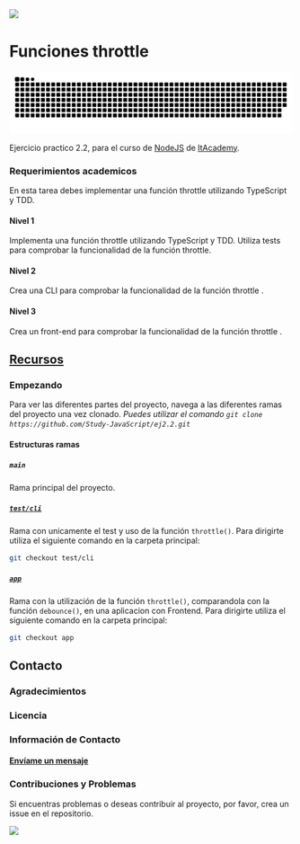 <img src="https://user-images.githubusercontent.com/73097560/115834477-dbab4500-a447-11eb-908a-139a6edaec5c.gif">

# Funciones throttle
<a href="https://github.com/SKRTEEEEEE">
<div align="center">
  <img  src="https://github.com/SKRTEEEEEE/SKRTEEEEEE/blob/main/resources/img/grid-snake.svg"
       alt="snake" />
</div>
</a>

Ejercicio practico 2.2, para el curso de [NodeJS](https://nodejs.org/en) de [ItAcademy](https://www.barcelonactiva.cat/es/itacademy).


### Requerimientos academicos
En esta tarea debes implementar  una función throttle utilizando TypeScript y TDD.
#### Nivel 1

Implementa  una función throttle utilizando TypeScript y TDD.
Utiliza tests para comprobar la funcionalidad de la función throttle.

#### Nivel 2

Crea una CLI para comprobar la funcionalidad de la función throttle .

#### Nivel 3

Crea un front-end para comprobar la funcionalidad de la función throttle .



## [Recursos](https://github.com/SKRTEEEEEE/markdowns/)
### Empezando
Para ver las diferentes partes del proyecto, navega a las diferentes ramas del proyecto una vez clonado.
_Puedes utilizar el comando `git clone https://github.com/Study-JavaScript/ej2.2.git`_
#### Estructuras ramas
##### `main`
Rama principal del proyecto.
##### [`test/cli`](https://github.com/Study-JavaScript/ej2.2/tree/test/cli)
Rama con unicamente el test y uso de la función `throttle()`. Para dirigirte utiliza el siguiente comando en la carpeta principal:
```bash
git checkout test/cli
```
##### [`app`](https://github.com/Study-JavaScript/ej2.2/tree/app)
Rama con la utilización de la función `throttle()`, comparandola con la función `debounce()`, en una aplicacion con Frontend. Para dirigirte utiliza el siguiente comando en la carpeta principal:
```bash
git checkout app
```

## Contacto

### Agradecimientos

### Licencia

### Información de Contacto

#### [Envíame un mensaje](mailto:adanreh.m@gmail.com)

### Contribuciones y Problemas

Si encuentras problemas o deseas contribuir al proyecto, por favor, crea un issue en el repositorio.

<img src="https://user-images.githubusercontent.com/73097560/115834477-dbab4500-a447-11eb-908a-139a6edaec5c.gif">
